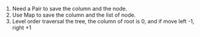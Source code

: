 1. Need a Pair to save the column and the node.
2. Use Map to save the column and the list of node.
3. Level order traversal the tree, the column of root is 0, and if move left -1, right +1